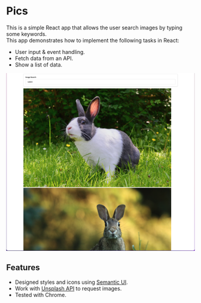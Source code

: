 # Pics

This is a simple React app that allows the user search images by typing some keywords.<br />
This app demonstrates how to implement the following tasks in React:
* User input & event handling.
* Fetch data from an API.
* Show a list of data.

<img src="https://github.com/qianhuiwei/pics/blob/main/pageDemo.png" width="700"/>


## Features
* Designed styles and icons using [Semantic UI](https://semantic-ui.com/).
* Work with [Unsplash API](https://unsplash.com) to request images.
* Tested with Chrome.

